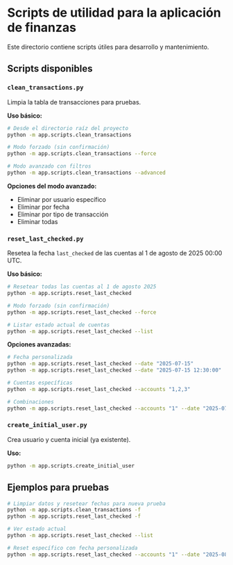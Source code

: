 # Scripts de utilidad para la aplicación de finanzas

Este directorio contiene scripts útiles para desarrollo y mantenimiento.

## Scripts disponibles

### `clean_transactions.py`
Limpia la tabla de transacciones para pruebas.

**Uso básico:**
```bash
# Desde el directorio raíz del proyecto
python -m app.scripts.clean_transactions

# Modo forzado (sin confirmación)
python -m app.scripts.clean_transactions --force

# Modo avanzado con filtros
python -m app.scripts.clean_transactions --advanced
```

**Opciones del modo avanzado:**
- Eliminar por usuario específico
- Eliminar por fecha
- Eliminar por tipo de transacción
- Eliminar todas

### `reset_last_checked.py`
Resetea la fecha `last_checked` de las cuentas al 1 de agosto de 2025 00:00 UTC.

**Uso básico:**
```bash
# Resetear todas las cuentas al 1 de agosto 2025
python -m app.scripts.reset_last_checked

# Modo forzado (sin confirmación)
python -m app.scripts.reset_last_checked --force

# Listar estado actual de cuentas
python -m app.scripts.reset_last_checked --list
```

**Opciones avanzadas:**
```bash
# Fecha personalizada
python -m app.scripts.reset_last_checked --date "2025-07-15"
python -m app.scripts.reset_last_checked --date "2025-07-15 12:30:00"

# Cuentas específicas
python -m app.scripts.reset_last_checked --accounts "1,2,3"

# Combinaciones
python -m app.scripts.reset_last_checked --accounts "1" --date "2025-07-01" --force
```

### `create_initial_user.py`
Crea usuario y cuenta inicial (ya existente).

**Uso:**
```bash
python -m app.scripts.create_initial_user
```

## Ejemplos para pruebas

```bash
# Limpiar datos y resetear fechas para nueva prueba
python -m app.scripts.clean_transactions -f
python -m app.scripts.reset_last_checked -f

# Ver estado actual
python -m app.scripts.reset_last_checked --list

# Reset específico con fecha personalizada
python -m app.scripts.reset_last_checked --accounts "1" --date "2025-08-13 18:00:00"
```
